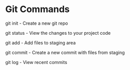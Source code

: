 # Git Commands

git init - Create a new git repo

git status - View the changes to your project code

git add - Add files to staging area

git commit - Create a new commit with files from staging

git log - View recent commits
